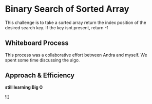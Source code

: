 # Binary Search of Sorted Array
<!-- Description of the challenge -->
This challenge is to take a sorted array return the index position of the desired search key. If the key isnt present, return -1

## Whiteboard Process
<!-- Embedded whiteboard image -->

This process was a collaborative effort between Andra and myself. We spent some time discussing the algo.

## Approach & Efficiency
<!-- What approach did you take? Discuss Why. What is the Big O space/time for this approach? -->

**still learning Big O**

![]